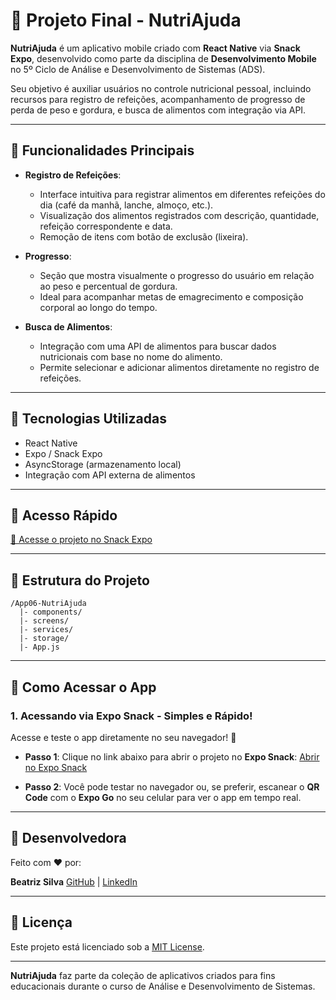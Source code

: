 # 📱 Projeto Final - NutriAjuda

**NutriAjuda** é um aplicativo mobile criado com **React Native** via **Snack Expo**, desenvolvido como parte da disciplina de **Desenvolvimento Mobile** no 5º Ciclo de Análise e Desenvolvimento de Sistemas (ADS).

Seu objetivo é auxiliar usuários no controle nutricional pessoal, incluindo recursos para registro de refeições, acompanhamento de progresso de perda de peso e gordura, e busca de alimentos com integração via API.

---

## 🎯 Funcionalidades Principais

* **Registro de Refeições**:

  * Interface intuitiva para registrar alimentos em diferentes refeições do dia (café da manhã, lanche, almoço, etc.).
  * Visualização dos alimentos registrados com descrição, quantidade, refeição correspondente e data.
  * Remoção de itens com botão de exclusão (lixeira).

* **Progresso**:

  * Seção que mostra visualmente o progresso do usuário em relação ao peso e percentual de gordura.
  * Ideal para acompanhar metas de emagrecimento e composição corporal ao longo do tempo.

* **Busca de Alimentos**:

  * Integração com uma API de alimentos para buscar dados nutricionais com base no nome do alimento.
  * Permite selecionar e adicionar alimentos diretamente no registro de refeições.

---

## 🧪 Tecnologias Utilizadas

* React Native
* Expo / Snack Expo 
* AsyncStorage (armazenamento local)
* Integração com API externa de alimentos

---


## 🚀 Acesso Rápido

[🔗 Acesse o projeto no Snack Expo](https://snack.expo.dev/@beatrizss97/projeto-p1-p2---nutriajuda)

---

## 📁 Estrutura do Projeto

```
/App06-NutriAjuda
  |- components/
  |- screens/
  |- services/
  |- storage/
  |- App.js
```

---

## 📲 **Como Acessar o App**

### 1. **Acessando via Expo Snack - Simples e Rápido!**
Acesse e teste o app diretamente no seu navegador! 🎉

- **Passo 1**: Clique no link abaixo para abrir o projeto no **Expo Snack**:
  [Abrir no Expo Snack](https://snack.expo.dev/@beatrizss97/projeto-p1-p2---nutriajuda)

- **Passo 2**: Você pode testar no navegador ou, se preferir, escanear o **QR Code** com o **Expo Go** no seu celular para ver o app em tempo real.

---

## 👤 Desenvolvedora

Feito com ❤️ por:

**Beatriz Silva**
[GitHub](https://github.com/beatrizs97) | [LinkedIn](https://www.linkedin.com/in/beatrizsilva-ti/)

---

## 📜 Licença

Este projeto está licenciado sob a [MIT License](../LICENSE).

---

**NutriAjuda** faz parte da coleção de aplicativos criados para fins educacionais durante o curso de Análise e Desenvolvimento de Sistemas.
